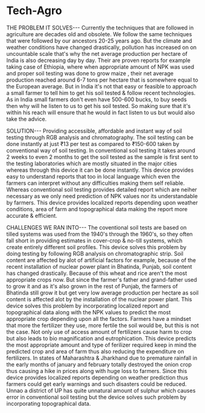 # Tech-Agro
THE PROBLEM IT SOLVES---
Currently the techniques that are followed in agriculture are decades old and obsolete. We follow the same techniques that were followed by our ancestors 20-25 years ago. But the climate and weather conditions have changed drastically, pollution has increased on on uncountable scale that's why the net average production per hectare of India is also decreasing day by day. Their are proven reports for example taking case of Ethiopia, where when appropriate amount of NPK was used and proper soil testing was done to grow maize , their net average production reached around 6-7 tons per hectare that is somewhere equal to the European average. But in India it's not that easy or feasible to approach a small farmer to tell him to get his soil tested &amp; follow recent technologies. As in India small farmers don't even have 500-600 bucks, to buy seeds then why will he listen to us to get his soil tested. So making sure that it's within his reach will ensure that he would in fact listen to us but would also take the advice. 

SOLUTION---
Providing accessible, affordable and instant way of soil testing through RGB analysis and chromatography. The soil testing can be done instantly at just ₹13 per test as compared to ₹150-600 taken by conventional way of soil testing. In conventional soil testing it takes around 2 weeks to even 2 months to get the soil tested as the sample is first sent to the testing laboratories which are mostly situated in the major cities whereas through this device it can be done instantly. This device provides easy to understand reports that too in local language which even the farmers can interpret without any difficulties making them self reliable. Whereas conventional soil testing provides detailed report which are neiher necessary as we only need prediction of NPK values nor its understandable by farmers. This device provides localized reports depending upon weather conditions, area of farm and topographical data making the report more accurate &amp; efficient.

CHALLENGES WE RAN INTO---
The coventional soil tests are based on tilled systems was used from the 1940's through the 1960's, so they often fall short in providing estimates in cover-crop &amp; no-till systems, which create entirely different soil profiles. This device solves this problem by doing testing by following RGB analysis on chromatographic strip.  Soil content are affected by alot of artificial factors for example, because of the recent installation of nuclear power plant in Bhatinda, Punjab, soil content has changed drastically. Because of this wheat and rice aren't the most appropriate crops now. But since the farmer's father and grand-father used to grow it and as it's also grown in the rest of Punjab, the farmers of Bhatinda still grow it but get very low average production per hectare as soil content is affected alot by the installation of the nuclear power plant. This device solves this problem by incorporating localized report and topographical data along with the NPK values to predict the most appropriate crop depending upon all the factors.  Farmers have a mindset that more the fertilizer they use, more fertile the soil would be, but this is not the case. Not only use of access amount of fertilizers cause harm to crop but also leads to bio magnification and eutrophication. This device predicts the most appropriate amount and type of ferilizer required keep in mind the predicted crop and area of farm thus also reducing the expenditure on fertilizers.  In states of Maharashtra &amp; Jharkhand due to premature rainfall in the early months of january and february totally destroyed the onion crop thus causing a hike in prices along with huge loss to farmers. Since this device provides localized reports depending on weather prediction thus farmers could get early warnings and such disasters could be reduced.  Unnao a district of UP has quite unnatural amount of sulphur which causes error in conventional soil testing but the device solves such problem by incorporating topographical data.
